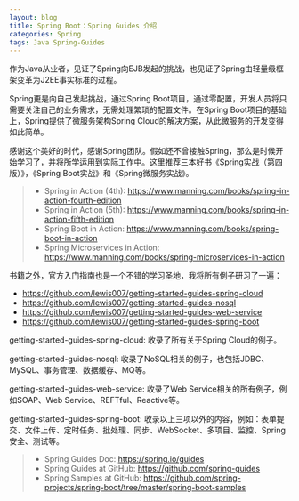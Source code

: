 ```yaml
---
layout: blog
title: Spring Boot：Spring Guides 介绍
categories: Spring
tags: Java Spring-Guides
---
```


作为Java从业者，见证了Spring向EJB发起的挑战，也见证了Spring由轻量级框架变革为J2EE事实标准的过程。

Spring更是向自己发起挑战，通过Spring Boot项目，通过零配置，开发人员将只需要关注自己的业务需求，无需处理繁琐的配置文件。在Spring Boot项目的基础上，Spring提供了微服务架构Spring Cloud的解决方案，从此微服务的开发变得如此简单。

感谢这个美好的时代，感谢Spring团队。假如还不曾接触Spring，那么是时候开始学习了，并将所学运用到实际工作中。这里推荐三本好书《Spring实战（第四版）》，《Spring Boot实战》和《Spring微服务实战》。

> * Spring in Action (4th): https://www.manning.com/books/spring-in-action-fourth-edition
> * Spring in Action (5th): https://www.manning.com/books/spring-in-action-fifth-edition
> * Spring Boot in Action: https://www.manning.com/books/spring-boot-in-action
> * Spring Microservices in Action: https://www.manning.com/books/spring-microservices-in-action

书籍之外，官方入门指南也是一个不错的学习圣地，我将所有例子研习了一遍：
* https://github.com/lewis007/getting-started-guides-spring-cloud
* https://github.com/lewis007/getting-started-guides-nosql
* https://github.com/lewis007/getting-started-guides-web-service
* https://github.com/lewis007/getting-started-guides-spring-boot

getting-started-guides-spring-cloud: 收录了所有关于Spring Cloud的例子。

getting-started-guides-nosql: 收录了NoSQL相关的例子，也包括JDBC、MySQL、事务管理、数据缓存、MQ等。

getting-started-guides-web-service: 收录了Web Service相关的所有例子，例如SOAP、Web Service、REFTful、Reactive等。

getting-started-guides-spring-boot: 收录以上三项以外的内容，例如：表单提交、文件上传、定时任务、批处理、同步、WebSocket、多项目、监控、Spring安全、测试等。

> * Spring Guides Doc: https://spring.io/guides
> * Spring Guides at GitHub: https://github.com/spring-guides
> * Spring Samples at GitHub: https://github.com/spring-projects/spring-boot/tree/master/spring-boot-samples